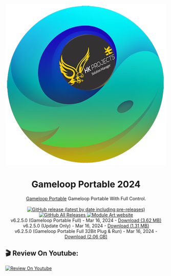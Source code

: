 <p align="center">
  <img src="/gameloop_hk4tech.png">
</p>
<h1 align="center">Gameloop Portable 2024</h1>

<p align="center">
  <a href="https://hk4tech.com/home/GameloopPortableUpdater">Gameloop Portable</a> Gameloop Portable With Full Control.
  <br><br>
  <a href="https://github.com/AhmedNasserHK/GameloopPortableUpdater/releases">
    <img alt="GitHub release (latest by date including pre-releases)" src="https://img.shields.io/github/v/release/AhmedNasserHK/GameloopPortableUpdater?include_prereleases">
    <img alt="GitHub All Releases" src="https://img.shields.io/github/downloads/AhmedNasserHK/GameloopPortableUpdater/total">
  </a>
  <a href="https://hk4tech.com">
    <img alt="Module Art website" src="https://img.shields.io/badge/www-HKProjects-%2300BCD4">
  </a>
  <a href="https://hk4tech.com/home/GameloopPortableUpdater">
  </a>
  <br>
  v6.2.5.0 (Gameloop Portable Full) - Mar 16, 2024 - <a href="https://github.com/AhmedNasserHK/GameloopPortableUpdater/releases/download/6.2.5.0/Gameloop.Portable.FULL.v6.2.5.0.7z">Download (3.62 MB)</a>
   <br>
  v6.2.5.0 (Update Only) - Mar 16, 2024 - <a href="https://github.com/AhmedNasserHK/GameloopPortableUpdater/releases/download/6.2.5.0/Gameloop.Portable.Update.Only.v6.2.5.0.7z">Download (1.31 MB)</a>
  <br>
  v6.2.5.0 (Gameloop Portable Full 32Bit Plug & Run) - Mar 16, 2024 - <a href="https://github.com/AhmedNasserHK/GameloopPortableUpdater/releases/download/6.2.5.0/Gameloop.Portable.32Bit.Plug.Run.v6.2.5.0.url">Download (2.06 GB)</a>
  <br>


## 🎬 Review On Youtube:

 [![Review On Youtube](https://img.youtube.com/vi/l7LpX1nnbJQ/0.jpg)](https://youtu.be/l7LpX1nnbJQ "Review On Youtube")

</p>


